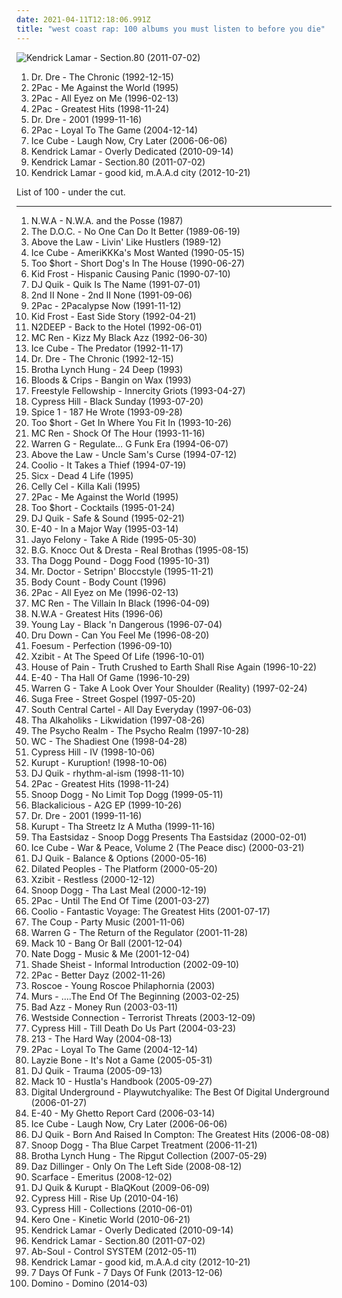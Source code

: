 ```yaml
---
date: 2021-04-11T12:18:06.991Z
title: "west coast rap: 100 albums you must listen to before you die"
---
```

![Kendrick Lamar - Section.80 (2011-07-02)](http://coverartarchive.org/release/d0b24c41-8562-47fb-bfe7-5f03397c41c7/24260710820-500.jpg "Kendrick Lamar - Section.80 (2011-07-02)")
<ol class="albums">
<li data-cover="http://coverartarchive.org/release/51088001-d00c-384f-a266-315fd3ee797a/6193413728-500.jpg" data-tags="gangsta rap, hip-hop" role="button">Dr. Dre - The Chronic (1992-12-15)</li>
<li data-cover="https://img.discogs.com/ElHcz0s3J9_H0hM7WkNLzOOdiNY=/fit-in/600x947/filters:strip_icc():format(jpeg):mode_rgb():quality(90)/discogs-images/R-6489166-1579715055-6679.jpeg.jpg" data-tags="2pac, rap, gangsta rap" role="button">2Pac - Me Against the World (1995)</li>
<li data-cover="http://coverartarchive.org/release/8d2491b6-f77f-3ec2-9638-10c231663071/9390923312-500.jpg" data-tags="gangsta rap, hip-hop, 2pac, rap" role="button">2Pac - All Eyez on Me (1996-02-13)</li>
<li data-cover="https://img.discogs.com/CIw1B4aCFdudJV1Uq1LT9CZChD8=/fit-in/600x593/filters:strip_icc():format(jpeg):mode_rgb():quality(90)/discogs-images/R-3406323-1332179720.jpeg.jpg" data-tags="rap, 2pac" role="button">2Pac - Greatest Hits (1998-11-24)</li>
<li data-cover="http://coverartarchive.org/release/db4baedf-bfe1-4e04-b359-99761f1b3deb/8671147785-500.jpg" data-tags="hip-hop, rap, gangsta rap" role="button">Dr. Dre - 2001 (1999-11-16)</li>
<li data-cover="http://coverartarchive.org/release/278258e6-ea1a-4b16-aff4-f23233e272cc/3925882965-500.jpg" data-tags="rap" role="button">2Pac - Loyal To The Game (2004-12-14)</li>
<li data-cover="http://coverartarchive.org/release/2c875bbe-0aaa-4e71-93e2-4b1ff824f0f5/10533983748-500.jpg" data-tags="rap, west coast rap" role="button">Ice Cube - Laugh Now, Cry Later (2006-06-06)</li>
<li data-cover="http://coverartarchive.org/release/69a19d0f-50dd-46c9-9896-39c6cc56550b/23065293874-500.jpg" data-tags="west coast rap" role="button">Kendrick Lamar - Overly Dedicated (2010-09-14)</li>
<li data-cover="http://coverartarchive.org/release/d0b24c41-8562-47fb-bfe7-5f03397c41c7/24260710820-500.jpg" data-tags="hip-hop, hip hop, west coast rap, conscious hip hop" role="button">Kendrick Lamar - Section.80 (2011-07-02)</li>
<li data-cover="http://coverartarchive.org/release/e1d99364-1ad9-4f4d-9505-2242eff10a44/2361576294-500.jpg" data-tags="hip hop" role="button">Kendrick Lamar - good kid, m.A.A.d city (2012-10-21)</li>
</ol>
List of 100 - under the cut.
<!-- more -->

_________________

<ol class="albums">
<li data-cover="http://coverartarchive.org/release/a4f4d2cc-d6ed-4a83-a0e4-f971d89a2fcd/2550651190-500.jpg" data-tags="80s, rap, g-funk" role="button">
N.W.A - N.W.A. and the Posse (1987)
</li>
<li data-cover="http://coverartarchive.org/release/9eecb9b4-ea73-4dbc-a220-887b585db5ba/14894010747-500.jpg" data-tags="golden age hip hop" role="button">
The D.O.C. - No One Can Do It Better (1989-06-19)
</li>
<li data-cover="https://img.discogs.com/DWtMsiB5hSrBwZoiImfeTzbi6SY=/fit-in/600x600/filters:strip_icc():format(jpeg):mode_rgb():quality(90)/discogs-images/R-832089-1372026607-3318.jpeg.jpg" data-tags="gangsta rap" role="button">
Above the Law - Livin' Like Hustlers (1989-12)
</li>
<li data-cover="http://coverartarchive.org/release/a2c3b6a9-91ea-4e38-9d12-7590b76aab76/13313905422-500.jpg" data-tags="gangsta rap" role="button">
Ice Cube - AmeriKKKa's Most Wanted (1990-05-15)
</li>
<li data-cover="http://coverartarchive.org/release/208b2d23-00bc-496b-9b0d-2763eb720004/9375491412-500.jpg" data-tags="west coast rap" role="button">
Too $hort - Short Dog's In The House (1990-06-27)
</li>
<li data-cover="https://img.discogs.com/YLtxjqK_Lh5RrBz9iGD4LsurXJA=/fit-in/600x600/filters:strip_icc():format(jpeg):mode_rgb():quality(90)/discogs-images/R-597739-1396955161-1634.jpeg.jpg" data-tags="gangsta rap, latin hip hop" role="button">
Kid Frost - Hispanic Causing Panic (1990-07-10)
</li>
<li data-cover="http://coverartarchive.org/release/573ba363-1706-4820-92ef-a3552235c7da/24589797802-500.jpg" data-tags="gangsta rap, west coast rap" role="button">
DJ Quik - Quik Is The Name (1991-07-01)
</li>
<li data-cover="https://img.discogs.com/8Q2MyEyygKokpcWqLKQTn9b3BpI=/fit-in/450x430/filters:strip_icc():format(jpeg):mode_rgb():quality(90)/discogs-images/R-393110-1216743138.jpeg.jpg" data-tags="hip-hop, hip hop, rap, chicago, west coast rap, 50 cent" role="button">
2nd II None - 2nd II None (1991-09-06)
</li>
<li data-cover="http://coverartarchive.org/release/7e39722c-500b-4e15-aa2b-805a0d1b74cf/3276227761-500.jpg" data-tags="gangsta rap" role="button">
2Pac - 2Pacalypse Now (1991-11-12)
</li>
<li data-cover="https://img.discogs.com/t3M8KbY6mgx5Cyt2iP6mmBUj_vc=/fit-in/250x400/filters:strip_icc():format(jpeg):mode_rgb():quality(90)/discogs-images/R-6680346-1428127536-9334.jpeg.jpg" data-tags="west coast rap, g-funk" role="button">
Kid Frost - East Side Story (1992-04-21)
</li>
<li data-cover="http://coverartarchive.org/release/60aca4ff-ef2d-481d-af88-0902412e9963/7052463164-500.jpg" data-tags="hip-hop, 90s, west coast rap, white rap, collected, lastfm needs this, a sick honky straight goin donkey" role="button">
N2DEEP - Back to the Hotel (1992-06-01)
</li>
<li data-cover="https://img.discogs.com/XvX9_Kx__SrkTiWRGAMlhTOEE_0=/fit-in/500x490/filters:strip_icc():format(jpeg):mode_rgb():quality(90)/discogs-images/R-225151-1177019002.jpeg.jpg" data-tags="rap, gangsta rap, hardcore hip-hop, west coast rap" role="button">
MC Ren - Kizz My Black Azz (1992-06-30)
</li>
<li data-cover="http://coverartarchive.org/release/c79b4651-0f84-4930-b95b-e41fb24274d5/13517018832-500.jpg" data-tags="gangsta rap, rap" role="button">
Ice Cube - The Predator (1992-11-17)
</li>
<li data-cover="http://coverartarchive.org/release/51088001-d00c-384f-a266-315fd3ee797a/6193413728-500.jpg" data-tags="gangsta rap, hip-hop" role="button">
Dr. Dre - The Chronic (1992-12-15)
</li>
<li data-cover="https://img.discogs.com/kVi4UKbgy0zT2tWVNFT3Kr-CnGA=/fit-in/600x598/filters:strip_icc():format(jpeg):mode_rgb():quality(90)/discogs-images/R-492190-1302215784.jpeg.jpg" data-tags="gangsta rap" role="button">
Brotha Lynch Hung - 24 Deep (1993)
</li>
<li data-cover="https://img.discogs.com/rsjUWKSwAjIRfnJCNqHeU84Q64Q=/fit-in/600x596/filters:strip_icc():format(jpeg):mode_rgb():quality(90)/discogs-images/R-527816-1400048104-1636.jpeg.jpg" data-tags="gangsta rap, west coast rap, bangin on wax" role="button">
Bloods & Crips - Bangin on Wax (1993)
</li>
<li data-cover="http://coverartarchive.org/release/77726d3d-1fd4-4d32-b1bf-5998940b687a/4429634334-500.jpg" data-tags="hip-hop" role="button">
Freestyle Fellowship - Innercity Griots (1993-04-27)
</li>
<li data-cover="https://img.discogs.com/2GgQjIjcDb1eAQyuyx6IXw0Sf78=/fit-in/600x600/filters:strip_icc():format(jpeg):mode_rgb():quality(90)/discogs-images/R-16516737-1608227995-7003.jpeg.jpg" data-tags="hip-hop, rap" role="button">
Cypress Hill - Black Sunday (1993-07-20)
</li>
<li data-cover="http://coverartarchive.org/release/ad4bfef3-3a8f-4dda-8d0f-56d39e35a654/22381675096-500.jpg" data-tags="gangsta rap" role="button">
Spice 1 - 187 He Wrote (1993-09-28)
</li>
<li data-cover="http://coverartarchive.org/release/3ea2a089-2c7b-4da3-b676-d87ba24fa867/2312470572-500.jpg" data-tags="bay area" role="button">
Too $hort - Get In Where You Fit In (1993-10-26)
</li>
<li data-cover="http://coverartarchive.org/release/952b9254-874f-4b71-bbc3-0f89ec8a3a12/18898621182-500.jpg" data-tags="gangsta rap, west coast rap" role="button">
MC Ren - Shock Of The Hour (1993-11-16)
</li>
<li data-cover="http://coverartarchive.org/release/fc3d8d2b-72a6-41eb-a0e9-9be1267d4b26/15224822464-500.jpg" data-tags="west coast rap" role="button">
Warren G - Regulate… G Funk Era (1994-06-07)
</li>
<li data-cover="http://coverartarchive.org/release/d206cfd6-cacd-4cec-9611-64745fae2c82/22605229691-500.jpg" data-tags="west coast rap, g-funk" role="button">
Above the Law - Uncle Sam's Curse (1994-07-12)
</li>
<li data-cover="http://coverartarchive.org/release/cb7ed05e-0466-42af-8f0e-9766f46c1c17/1408354865-500.jpg" data-tags="rap" role="button">
Coolio - It Takes a Thief (1994-07-19)
</li>
<li data-cover="https://img.discogs.com/f2XwaG8e7mH14L1Tgt3ZtKgHuRU=/fit-in/600x598/filters:strip_icc():format(jpeg):mode_rgb():quality(90)/discogs-images/R-491718-1404084227-4320.jpeg.jpg" data-tags="black metal, rap, gangsta rap, sacramento, horrorcore, west coast rap" role="button">
Sicx - Dead 4 Life (1995)
</li>
<li data-cover="http://coverartarchive.org/release/1d839287-fc18-4515-b9e6-5a1694d3869d/15197555065-500.jpg" data-tags="gangsta rap, west coast rap, yay area" role="button">
Celly Cel - Killa Kali (1995)
</li>
<li data-cover="https://img.discogs.com/ElHcz0s3J9_H0hM7WkNLzOOdiNY=/fit-in/600x947/filters:strip_icc():format(jpeg):mode_rgb():quality(90)/discogs-images/R-6489166-1579715055-6679.jpeg.jpg" data-tags="2pac, rap, gangsta rap" role="button">
2Pac - Me Against the World (1995)
</li>
<li data-cover="http://coverartarchive.org/release/854240fb-881f-416e-add7-06f632abc77d/9375489329-500.jpg" data-tags="west coast rap, oakland, 50 cent, 90s rap, rich finck, 90s bay rap, real life rhymes, lyrics to learn from, too short cocktails, to short cocktals" role="button">
Too $hort - Cocktails (1995-01-24)
</li>
<li data-cover="http://coverartarchive.org/release/61e8459f-b5c8-4302-8e25-7cfc246c30fb/14289731751-500.jpg" data-tags="west coast rap, death row, g-funk" role="button">
DJ Quik - Safe & Sound (1995-02-21)
</li>
<li data-cover="http://coverartarchive.org/release/da934db7-e7bb-4ec4-b8cd-5bbe7f237578/14645532503-500.jpg" data-tags="rap" role="button">
E-40 - In a Major Way (1995-03-14)
</li>
<li data-cover="http://coverartarchive.org/release/c555c621-eaa9-40b0-969e-a5a465c14a45/6564068866-500.jpg" data-tags="gangsta rap" role="button">
Jayo Felony - Take A Ride (1995-05-30)
</li>
<li data-cover="http://coverartarchive.org/release/f883fc5d-eed0-4820-8e12-d9c96ad5ef60/21232931492-500.jpg" data-tags="g-funk, gangsta rap" role="button">
B.G. Knocc Out & Dresta - Real Brothas (1995-08-15)
</li>
<li data-cover="https://img.discogs.com/U3KuBPys_k3DkoxORmSLgIVEtz4=/fit-in/600x603/filters:strip_icc():format(jpeg):mode_rgb():quality(90)/discogs-images/R-226063-1561987540-3451.jpeg.jpg" data-tags="g-funk" role="button">
Tha Dogg Pound - Dogg Food (1995-10-31)
</li>
<li data-cover="http://coverartarchive.org/release/79ce76b8-2c40-487f-8c7f-b2c2de841a8e/24285828142-500.jpg" data-tags="sactown rap" role="button">
Mr. Doctor - Setripn' Bloccstyle (1995-11-21)
</li>
<li data-cover="http://coverartarchive.org/release/5ca68cf0-608a-426b-9572-bcbfe0ae40be/16648702520-500.jpg" data-tags="crossover, hardcore" role="button">
Body Count - Body Count (1996)
</li>
<li data-cover="http://coverartarchive.org/release/8d2491b6-f77f-3ec2-9638-10c231663071/9390923312-500.jpg" data-tags="gangsta rap, hip-hop, 2pac, rap" role="button">
2Pac - All Eyez on Me (1996-02-13)
</li>
<li data-cover="http://coverartarchive.org/release/eae05f09-15ab-467f-a81e-53ecf2e7d825/4088802731-500.jpg" data-tags="gangsta rap" role="button">
MC Ren - The Villain In Black (1996-04-09)
</li>
<li data-cover="https://img.discogs.com/I9KSM5KKO4wuY7RxxkAU9y8Oze0=/fit-in/600x600/filters:strip_icc():format(jpeg):mode_rgb():quality(90)/discogs-images/R-3179746-1319325662.jpeg.jpg" data-tags="rap, gangsta rap" role="button">
N.W.A - Greatest Hits (1996-06)
</li>
<li data-cover="http://coverartarchive.org/release/9b0c9200-8eab-4457-9c82-690b9b4d69cb/5458690525-500.jpg" data-tags="west coast rap" role="button">
Young Lay - Black 'n Dangerous (1996-07-04)
</li>
<li data-cover="https://img.discogs.com/qSMoPYzA_uxxO6SPK_hEhBO_Ids=/fit-in/500x500/filters:strip_icc():format(jpeg):mode_rgb():quality(90)/discogs-images/R-606113-1137661904.jpeg.jpg" data-tags="oakland" role="button">
Dru Down - Can You Feel Me (1996-08-20)
</li>
<li data-cover="http://coverartarchive.org/release/0f42f670-812f-4a93-bbbb-e4d081d3609a/15007041788-500.jpg" data-tags="west coast rap" role="button">
Foesum - Perfection (1996-09-10)
</li>
<li data-cover="http://coverartarchive.org/release/062680e6-450a-3431-bfb6-1f65fa8b849d/25678343558-500.jpg" data-tags="hip hop, rap, west coast rap" role="button">
Xzibit - At The Speed Of Life (1996-10-01)
</li>
<li data-cover="http://coverartarchive.org/release/69ca64c2-776d-39b2-9a10-41418de7c965/27920404709-500.jpg" data-tags="hip-hop" role="button">
House of Pain - Truth Crushed to Earth Shall Rise Again (1996-10-22)
</li>
<li data-cover="http://coverartarchive.org/release/b5a1d882-9a24-4c7b-afec-68c8abe8cfa7/15839004118-500.jpg" data-tags="west coast rap" role="button">
E-40 - Tha Hall Of Game (1996-10-29)
</li>
<li data-cover="http://coverartarchive.org/release/5f29de3a-321b-4d08-a0c7-bfbd771f0ea1/10258418145-500.jpg" data-tags="hip-hop, chill, rap, west coast rap, long beach, g-funk" role="button">
Warren G - Take A Look Over Your Shoulder (Reality) (1997-02-24)
</li>
<li data-cover="http://coverartarchive.org/release/7a4aed67-0e9d-4af0-b1c5-c54e66cfbda6/11019968952-500.jpg" data-tags="hip-hop" role="button">
Suga Free - Street Gospel (1997-05-20)
</li>
<li data-cover="http://coverartarchive.org/release/622cb13b-dde2-4028-a00e-9f8fa6d4cbb2/6721093908-500.jpg" data-tags="chill, gangsta rap, los angeles, west coast rap, g-funk, ol school" role="button">
South Central Cartel - All Day Everyday (1997-06-03)
</li>
<li data-cover="http://coverartarchive.org/release/c40fc782-74ae-461c-babf-c659fd09bdcb/5889126359-500.jpg" data-tags="rap, west coast rap, hiphop classic albums, my collection great 150 albumz of rap" role="button">
Tha Alkaholiks - Likwidation (1997-08-26)
</li>
<li data-cover="http://coverartarchive.org/release/4cb7e36a-21ca-41c5-a67f-b5ab8697f3b2/6670711958-500.jpg" data-tags="hip-hop" role="button">
The Psycho Realm - The Psycho Realm (1997-10-28)
</li>
<li data-cover="http://coverartarchive.org/release/4adb7634-b3d9-4687-820a-052e2c32f8ab/14279529712-500.jpg" data-tags="west coast rap, g-funk, g-rap, west coas baby" role="button">
WC - The Shadiest One (1998-04-28)
</li>
<li data-cover="http://coverartarchive.org/release/b34d3b22-9b21-44a1-bbef-6ebc05bed361/5131421085-500.jpg" data-tags="hip-hop" role="button">
Cypress Hill - IV (1998-10-06)
</li>
<li data-cover="http://coverartarchive.org/release/01a98e51-cc5b-4244-9aec-6c3552d1e774/14285343454-500.jpg" data-tags="gangsta rap" role="button">
Kurupt - Kuruption! (1998-10-06)
</li>
<li data-cover="http://coverartarchive.org/release/b9486f1f-2205-4601-81dd-17dcb879e589/17095332282-500.jpg" data-tags="west coast rap" role="button">
DJ Quik - rhythm-al-ism (1998-11-10)
</li>
<li data-cover="https://img.discogs.com/CIw1B4aCFdudJV1Uq1LT9CZChD8=/fit-in/600x593/filters:strip_icc():format(jpeg):mode_rgb():quality(90)/discogs-images/R-3406323-1332179720.jpeg.jpg" data-tags="rap, 2pac" role="button">
2Pac - Greatest Hits (1998-11-24)
</li>
<li data-cover="http://coverartarchive.org/release/0bdfbf57-5e2b-44f8-938c-c30c76de4bad/10735639975-500.jpg" data-tags="gangsta rap, g-funk, rap, west coast rap" role="button">
Snoop Dogg - No Limit Top Dogg (1999-05-11)
</li>
<li data-cover="http://coverartarchive.org/release/87981701-cc00-3c5c-af07-00050c115435/24559007750-500.jpg" data-tags="hip-hop, funk, underground hip-hop, funk-hop" role="button">
Blackalicious - A2G EP (1999-10-26)
</li>
<li data-cover="http://coverartarchive.org/release/db4baedf-bfe1-4e04-b359-99761f1b3deb/8671147785-500.jpg" data-tags="hip-hop, rap, gangsta rap" role="button">
Dr. Dre - 2001 (1999-11-16)
</li>
<li data-cover="http://coverartarchive.org/release/48d6c571-78f4-4dfc-b146-c2f780ab67d2/13721847012-500.jpg" data-tags="gangsta rap, west coast rap" role="button">
Kurupt - Tha Streetz Iz A Mutha (1999-11-16)
</li>
<li data-cover="http://coverartarchive.org/release/d44e4d94-084d-4808-abab-309c4b4749f7/10333285045-500.jpg" data-tags="rap, gangsta rap, west coast rap, g-funk, tha eastsidaz, kaudogg, pih-poh" role="button">
Tha Eastsidaz - Snoop Dogg Presents Tha Eastsidaz (2000-02-01)
</li>
<li data-cover="http://coverartarchive.org/release/05a01d85-ea57-4b35-a7cd-f1ae18437328/3420809133-500.jpg" data-tags="ice cube, gangsta rap" role="button">
Ice Cube - War & Peace, Volume 2 (The Peace disc) (2000-03-21)
</li>
<li data-cover="http://coverartarchive.org/release/7cfeebb6-9d0f-4c27-9af1-e2af81fb1f58/18898916089-500.jpg" data-tags="rap, west coast rap" role="button">
DJ Quik - Balance & Options (2000-05-16)
</li>
<li data-cover="https://img.discogs.com/CFxnuJL6e6tYnUautoJ9-IiHPN8=/fit-in/400x400/filters:strip_icc():format(jpeg):mode_rgb():quality(90)/discogs-images/R-1938276-1263664672.jpeg.jpg" data-tags="hip-hop, rap, underground hip-hop, east coast rap" role="button">
Dilated Peoples - The Platform (2000-05-20)
</li>
<li data-cover="http://coverartarchive.org/release/68323203-8cfa-4d43-91ef-930eeef99cf5/5730125548-500.jpg" data-tags="hip-hop, gangsta rap" role="button">
Xzibit - Restless (2000-12-12)
</li>
<li data-cover="https://img.discogs.com/k4Xwr_-2EvwkVY_tCBxUpqmumxM=/fit-in/600x600/filters:strip_icc():format(jpeg):mode_rgb():quality(90)/discogs-images/R-1684169-1237899769.jpeg.jpg" data-tags="rap" role="button">
Snoop Dogg - Tha Last Meal (2000-12-19)
</li>
<li data-cover="http://coverartarchive.org/release/835a431b-81d8-4440-8157-d3efa65a8a39/955224994-500.jpg" data-tags="2pac, rap" role="button">
2Pac - Until The End Of Time (2001-03-27)
</li>
<li data-cover="http://coverartarchive.org/release/3c9822ef-2188-4b78-93f2-67540352b45c/4402762632-500.jpg" data-tags="rap" role="button">
Coolio - Fantastic Voyage: The Greatest Hits (2001-07-17)
</li>
<li data-cover="http://coverartarchive.org/release/b7d2b68f-d527-498a-94cf-8a2683439fc0/22404891783-500.jpg" data-tags="hip-hop, political, political rap" role="button">
The Coup - Party Music (2001-11-06)
</li>
<li data-cover="http://coverartarchive.org/release/1dc6d17b-23f3-436e-96c7-9f1b683d19ab/17081612767-500.jpg" data-tags="rap, west coast rap, g-funk" role="button">
Warren G - The Return of the Regulator (2001-11-28)
</li>
<li data-cover="https://img.discogs.com/-ok0e1AkhDUzx0vUhWt78nR_kSk=/fit-in/600x573/filters:strip_icc():format(jpeg):mode_rgb():quality(90)/discogs-images/R-2204402-1325522242.jpeg.jpg" data-tags="west coast rap" role="button">
Mack 10 - Bang Or Ball (2001-12-04)
</li>
<li data-cover="http://coverartarchive.org/release/f68c4733-b716-4173-ad90-57bb48b34f5c/28502832824-500.jpg" data-tags="g-funk" role="button">
Nate Dogg - Music & Me (2001-12-04)
</li>
<li data-cover="http://coverartarchive.org/release/7b4272d8-133a-4f66-91d7-ad686c61a19a/27404836477-500.jpg" data-tags="west coast rap" role="button">
Shade Sheist - Informal Introduction (2002-09-10)
</li>
<li data-cover="http://coverartarchive.org/release/105029c7-f9c6-4009-99ef-3649ee2f9657/6771386158-500.jpg" data-tags="rap, 2pac" role="button">
2Pac - Better Dayz (2002-11-26)
</li>
<li data-cover="https://img.discogs.com/e5ZjrJ16N8WAF5wFJ9ifvw2VFBo=/fit-in/240x240/filters:strip_icc():format(jpeg):mode_rgb():quality(90)/discogs-images/R-1318641-1209250151.jpeg.jpg" data-tags="gangsta rap, west coast rap, g-funk, doggpound gangstas" role="button">
Roscoe - Young Roscoe Philaphornia (2003)
</li>
<li data-cover="http://coverartarchive.org/release/723dea4c-3a6d-4d21-9d2c-548eb5dc54d7/17201983621-500.jpg" data-tags="hip-hop" role="button">
Murs - ....The End Of The Beginning (2003-02-25)
</li>
<li data-cover="http://coverartarchive.org/release/798c3a60-ead4-46e1-8adc-797ab61fe9dd/24271370683-500.jpg" data-tags="west coast rap, doggpound gangstas" role="button">
Bad Azz - Money Run (2003-03-11)
</li>
<li data-cover="https://img.discogs.com/jPI0_ZYYFYjCsPjgq4LdKhXLyVM=/fit-in/500x489/filters:strip_icc():format(jpeg):mode_rgb():quality(90)/discogs-images/R-2693381-1296840161.jpeg.jpg" data-tags="gangsta rap" role="button">
Westside Connection - Terrorist Threats (2003-12-09)
</li>
<li data-cover="http://coverartarchive.org/release/a7968320-e985-48b1-8424-64dccccf1503/5157859126-500.jpg" data-tags="hip hop" role="button">
Cypress Hill - Till Death Do Us Part (2004-03-23)
</li>
<li data-cover="https://img.discogs.com/Im1Ye32eFS2qowwRop4yXtIiLgI=/fit-in/600x600/filters:strip_icc():format(jpeg):mode_rgb():quality(90)/discogs-images/R-314921-1544872096-6849.jpeg.jpg" data-tags="west coast rap, g-funk" role="button">
213 - The Hard Way (2004-08-13)
</li>
<li data-cover="http://coverartarchive.org/release/278258e6-ea1a-4b16-aff4-f23233e272cc/3925882965-500.jpg" data-tags="rap" role="button">
2Pac - Loyal To The Game (2004-12-14)
</li>
<li data-cover="https://img.discogs.com/Gz8fgdb8aRzaW9DvlXvOiCCn2Es=/fit-in/600x600/filters:strip_icc():format(jpeg):mode_rgb():quality(90)/discogs-images/R-955499-1380750118-1937.jpeg.jpg" data-tags="rap, hiphop, gangsta rap, west coast rap, bone thugs, silentangel" role="button">
Layzie Bone - It's Not a Game (2005-05-31)
</li>
<li data-cover="https://img.discogs.com/Tp-bxsQEfib8cVvrDVnd2JOOdrY=/fit-in/560x1082/filters:strip_icc():format(jpeg):mode_rgb():quality(90)/discogs-images/R-9282217-1480849326-7871.png.jpg" data-tags="hip hop, g-funk" role="button">
DJ Quik - Trauma (2005-09-13)
</li>
<li data-cover="http://coverartarchive.org/release/9a8cb62a-68e4-48ad-80e5-a2cfa6aedfc4/27795385104-500.jpg" data-tags="west coast rap" role="button">
Mack 10 - Hustla's Handbook (2005-09-27)
</li>
<li data-cover="https://img.discogs.com/MqcwGwndyMuPGcNa1fnwmuNTJjI=/fit-in/530x447/filters:strip_icc():format(jpeg):mode_rgb():quality(90)/discogs-images/R-169472-1141848342.jpeg.jpg" data-tags="hip hop, p-funk, hell" role="button">
Digital Underground - Playwutchyalike: The Best Of Digital Underground (2006-01-27)
</li>
<li data-cover="http://coverartarchive.org/release/b2d5ecfb-8a23-4b92-9300-8a46eded458a/15839008495-500.jpg" data-tags="rap, west coast rap, e-40" role="button">
E-40 - My Ghetto Report Card (2006-03-14)
</li>
<li data-cover="http://coverartarchive.org/release/2c875bbe-0aaa-4e71-93e2-4b1ff824f0f5/10533983748-500.jpg" data-tags="rap, west coast rap" role="button">
Ice Cube - Laugh Now, Cry Later (2006-06-06)
</li>
<li data-cover="https://img.discogs.com/GTciODd24X0IquM_2mJB03hmSlo=/fit-in/600x533/filters:strip_icc():format(jpeg):mode_rgb():quality(90)/discogs-images/R-2087675-1402752794-7839.jpeg.jpg" data-tags="west coast rap" role="button">
DJ Quik - Born And Raised In Compton: The Greatest Hits (2006-08-08)
</li>
<li data-cover="http://coverartarchive.org/release/8ee2781d-9c6a-4e62-929e-9d74730a5095/10330710732-500.jpg" data-tags="rap, gangsta rap" role="button">
Snoop Dogg - Tha Blue Carpet Treatment (2006-11-21)
</li>
<li data-cover="https://img.discogs.com/ArKbqXmkglnmSJ7ZGtJEbYSs0Lw=/fit-in/600x593/filters:strip_icc():format(jpeg):mode_rgb():quality(90)/discogs-images/R-5596073-1444049843-3158.jpeg.jpg" data-tags="west coast rap, ripgut collek" role="button">
Brotha Lynch Hung - The Ripgut Collection (2007-05-29)
</li>
<li data-cover="http://coverartarchive.org/release/6c5ea6f2-1f26-4945-a19d-067aa887c55c/22629239985-500.jpg" data-tags="gangsta rap" role="button">
Daz Dillinger - Only On The Left Side (2008-08-12)
</li>
<li data-cover="http://coverartarchive.org/release/b8eedec7-3b7f-4ea3-a479-5c136641b875/18892895465-500.jpg" data-tags="gangsta rap, texas, southern rap, west coast rap, rap-a-lot, houston rap" role="button">
Scarface - Emeritus (2008-12-02)
</li>
<li data-cover="http://coverartarchive.org/release/47f24bf1-b934-4037-9430-75c498b25abb/20376297689-500.jpg" data-tags="hip-hop, west coast rap, pf09, pitchfork top 50 albums of 2009" role="button">
DJ Quik & Kurupt - BlaQKout (2009-06-09)
</li>
<li data-cover="http://coverartarchive.org/release/f6f6704a-1bd1-4fa8-9acd-e340e669e48a/23246348312-500.jpg" data-tags="hip hop, hip-hop" role="button">
Cypress Hill - Rise Up (2010-04-16)
</li>
<li data-cover="http://coverartarchive.org/release/f139871b-6b01-401a-94e4-dc428acbe009/7044548121-500.jpg" data-tags="west coast rap, collections, vidmofavouritealbum" role="button">
Cypress Hill - Collections (2010-06-01)
</li>
<li data-cover="http://coverartarchive.org/release/31c81790-c932-4ab0-b6e3-948c51758f7b/26997704779-500.jpg" data-tags="hip-hop, west coast rap, jbtv recommendation" role="button">
Kero One - Kinetic World (2010-06-21)
</li>
<li data-cover="http://coverartarchive.org/release/69a19d0f-50dd-46c9-9896-39c6cc56550b/23065293874-500.jpg" data-tags="west coast rap" role="button">
Kendrick Lamar - Overly Dedicated (2010-09-14)
</li>
<li data-cover="http://coverartarchive.org/release/d0b24c41-8562-47fb-bfe7-5f03397c41c7/24260710820-500.jpg" data-tags="hip-hop, hip hop, west coast rap, conscious hip hop" role="button">
Kendrick Lamar - Section.80 (2011-07-02)
</li>
<li data-cover="http://coverartarchive.org/release/48b831e2-ac0f-471b-832a-012e1a0a58fe/1691809420-500.jpg" data-tags="hip-hop, ab-soul" role="button">
Ab-Soul - Control SYSTEM (2012-05-11)
</li>
<li data-cover="http://coverartarchive.org/release/e1d99364-1ad9-4f4d-9505-2242eff10a44/2361576294-500.jpg" data-tags="hip hop" role="button">
Kendrick Lamar - good kid, m.A.A.d city (2012-10-21)
</li>
<li data-cover="http://coverartarchive.org/release/cfdd100c-4dbd-40ea-9aee-051f4c74bf8f/5922081800-500.jpg" data-tags="stones throw" role="button">
7 Days Of Funk - 7 Days Of Funk (2013-12-06)
</li>
<li data-cover="https://img.discogs.com/f6NWG39Nnh8wYC3tC0dZJ8hq36U=/fit-in/400x400/filters:strip_icc():format(jpeg):mode_rgb():quality(90)/discogs-images/R-165629-1156679776.jpeg.jpg" data-tags="gangsta rap, west coast rap" role="button">
Domino - Domino (2014-03)
</li>
</ol>
